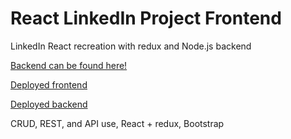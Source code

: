 # React LinkedIn Project Frontend

LinkedIn React recreation with redux and Node.js backend

[Backend can be found here!](https://github.com/milesbb/BE-WK4-LinkedIn-Backend-Build-Week)

[Deployed frontend](https://react-linkedin.vercel.app/)

[Deployed backend](https://graceful-overalls-jay.cyclic.app)

CRUD, REST, and API use, React + redux, Bootstrap
